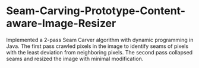 # Seam-Carving-Prototype-Content-aware-Image-Resizer
Implemented a 2-pass Seam Carver algorithm with dynamic programming in Java. The first pass crawled pixels in the image to identify seams of pixels with the least deviation from neighboring pixels. The second pass collapsed seams and resized the image with minimal modification.
